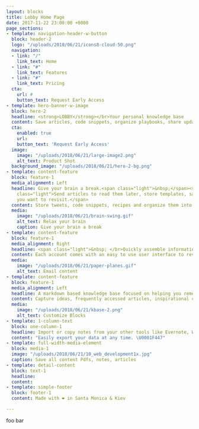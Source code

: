 ```yaml
---
layout: blocks
title: Lobby Home Page
date: 2017-11-22 23:00:00 +0000
page_sections:
- template: navigation-header-w-button
  block: header-2
  logo: "/uploads/2018/06/21/icons8-cloud-50.png"
  navigation:
  - link: "/"
    link_text: Home
  - link: "#"
    link_text: Features
  - link: "#"
    link_text: Pricing
  cta:
    url: #
    button_text: Request Early Access
- template: hero-banner-w-image
  block: hero-2
  headline: <strong>LOBBY</strong></br>Your personal knowledge base
  content: Save articles, code snippets, organize playbooks, share updates <br>all inside Lobby.
  cta:
    enabled: true
    url:
    button_text: 'Request Early Access'
  image:
    image: "/uploads/2018/06/21/large-image2.png"
    alt_text: Product Shot
  background_image: "/uploads/2018/06/21/hero-2-bg.png"
- template: content-feature
  block: feature-1
  media_alignment: Left
  headline: Give your brain a break.<span class="light">&nbsp;</span><span
    class="light">Send articles to read them later, store templates, save videos for skills
    you want to revisit.</span>
  content: Store tweets, code snippets, recipes and organize them into logical categories.
  media:
    image: "/uploads/2018/06/21/brain-swing.gif"
    alt_text: Relax your brain
    caption: Give your brain a break
- template: content-feature
  block: feature-1
  media_alignment: Right
  headline: <span class="light">&nbsp; </br>Quickly assemble information and create articles, playbooks and more by emailing Lobby.</span>
  content: Each account comes with an easy to use user interface to review all your notes and saved content.
  media:
    image: "/uploads/2018/06/21/paper-planes.gif"
    alt_text: Email content
- template: content-feature
  block: feature-1
  media_alignment: Left
  headline: A markdown based knowledge base focused on helping you remember and store all the little things.
  content: Capture ideas, frequently accessed articles, inspirational content, or key workflows and processes.
  media:
    image: "/uploads/2018/06/21/kbase-2.png"
    alt_text: Customize Blocks
- template: 1-column-text
  block: one-column-1
  headline: Import or copy notes from your other tools like Evernote, Word or google docs.
  content: "Easily export your data at any time. \U0001F447"
- template: full-width-media-element
  block: media-1
  image: "/uploads/2018/06/21/10_web_development1x.jpg"
  caption: Save all content Pdfs, notes, articles
- template: detail-content
  block: text-1
  headline:
  content:
- template: simple-footer
  block: footer-1
  content: Made with ❤︎ in Santa Monica & Kiev

---
```

foo bar
